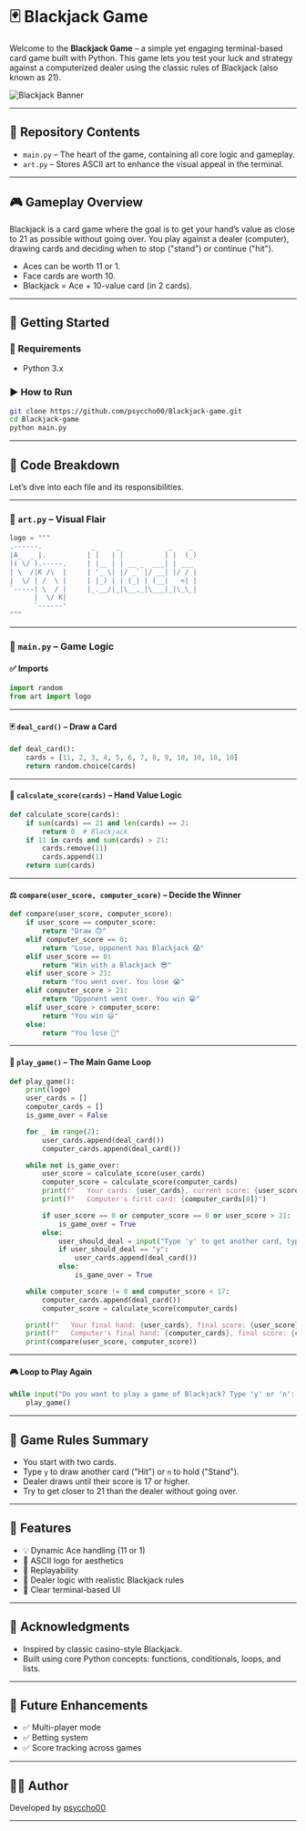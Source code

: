 # 🃏 Blackjack Game

Welcome to the **Blackjack Game** – a simple yet engaging terminal-based card game built with Python. This game lets you test your luck and strategy against a computerized dealer using the classic rules of Blackjack (also known as 21).

![Blackjack Banner](https://user-images.githubusercontent.com/674621/129486268-7e2f6dc3-882e-490a-8ec2-2fa60e2dd2e6.png)

---

## 📂 Repository Contents

- `main.py` – The heart of the game, containing all core logic and gameplay.
- `art.py` – Stores ASCII art to enhance the visual appeal in the terminal.

---

## 🎮 Gameplay Overview

Blackjack is a card game where the goal is to get your hand’s value as close to 21 as possible without going over. You play against a dealer (computer), drawing cards and deciding when to stop ("stand") or continue ("hit").

- Aces can be worth 11 or 1.
- Face cards are worth 10.
- Blackjack = Ace + 10-value card (in 2 cards).

---

## 🚀 Getting Started

### 🔧 Requirements

- Python 3.x

### ▶️ How to Run

```bash
git clone https://github.com/psyccho00/Blackjack-game.git
cd Blackjack-game
python main.py
```

---

## 🧠 Code Breakdown

Let’s dive into each file and its responsibilities.

---

### 📄 `art.py` – Visual Flair

```python
logo = """
.------.            _     _            _    _
|A_  _ |.          | |   | |          | |  (_)
|( \/ ).-----.     | |__ | | __ _  ___| | ___
| \  /|K /\  |     | '_ \| |/ _` |/ __| |/ / |
|  \/ | /  \ |     | |_) | | (_| | (__|   <| |
`-----| \  / |     |_.__/|_|\__,_|\___|_|\_\_|
      |  \/ K|     
      `------'
"""
```

---

### 📄 `main.py` – Game Logic

#### ✅ Imports

```python
import random
from art import logo
```

---

#### 🃏 `deal_card()` – Draw a Card

```python
def deal_card():
    cards = [11, 2, 3, 4, 5, 6, 7, 8, 9, 10, 10, 10, 10]
    return random.choice(cards)
```

---

#### 🧮 `calculate_score(cards)` – Hand Value Logic

```python
def calculate_score(cards):
    if sum(cards) == 21 and len(cards) == 2:
        return 0  # Blackjack
    if 11 in cards and sum(cards) > 21:
        cards.remove(11)
        cards.append(1)
    return sum(cards)
```

---

#### ⚖️ `compare(user_score, computer_score)` – Decide the Winner

```python
def compare(user_score, computer_score):
    if user_score == computer_score:
        return "Draw 🙃"
    elif computer_score == 0:
        return "Lose, opponent has Blackjack 😱"
    elif user_score == 0:
        return "Win with a Blackjack 😎"
    elif user_score > 21:
        return "You went over. You lose 😭"
    elif computer_score > 21:
        return "Opponent went over. You win 😁"
    elif user_score > computer_score:
        return "You win 😃"
    else:
        return "You lose 😤"
```

---

#### 🔁 `play_game()` – The Main Game Loop

```python
def play_game():
    print(logo)
    user_cards = []
    computer_cards = []
    is_game_over = False

    for _ in range(2):
        user_cards.append(deal_card())
        computer_cards.append(deal_card())

    while not is_game_over:
        user_score = calculate_score(user_cards)
        computer_score = calculate_score(computer_cards)
        print(f"   Your cards: {user_cards}, current score: {user_score}")
        print(f"   Computer's first card: {computer_cards[0]}")

        if user_score == 0 or computer_score == 0 or user_score > 21:
            is_game_over = True
        else:
            user_should_deal = input("Type 'y' to get another card, type 'n' to pass: ")
            if user_should_deal == "y":
                user_cards.append(deal_card())
            else:
                is_game_over = True

    while computer_score != 0 and computer_score < 17:
        computer_cards.append(deal_card())
        computer_score = calculate_score(computer_cards)

    print(f"   Your final hand: {user_cards}, final score: {user_score}")
    print(f"   Computer's final hand: {computer_cards}, final score: {computer_score}")
    print(compare(user_score, computer_score))
```

---

#### 🎮 Loop to Play Again

```python
while input("Do you want to play a game of Blackjack? Type 'y' or 'n': ") == "y":
    play_game()
```

---

## 📜 Game Rules Summary

- You start with two cards.
- Type `y` to draw another card ("Hit") or `n` to hold ("Stand").
- Dealer draws until their score is 17 or higher.
- Try to get closer to 21 than the dealer without going over.

---

## 🌟 Features

- 💡 Dynamic Ace handling (11 or 1)
- 🎨 ASCII logo for aesthetics
- 🔁 Replayability
- 🧠 Dealer logic with realistic Blackjack rules
- 👀 Clear terminal-based UI

---

## 🤝 Acknowledgments

- Inspired by classic casino-style Blackjack.
- Built using core Python concepts: functions, conditionals, loops, and lists.

---

## 📌 Future Enhancements

- ✅ Multi-player mode
- ✅ Betting system
- ✅ Score tracking across games

---


## 👨‍💻 Author

Developed by [psyccho00](https://github.com/psyccho00)

---
